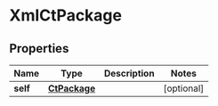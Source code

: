 

# XmlCtPackage


## Properties

Name | Type | Description | Notes
------------ | ------------- | ------------- | -------------
**self** | [**CtPackage**](CtPackage.md) |  |  [optional]



